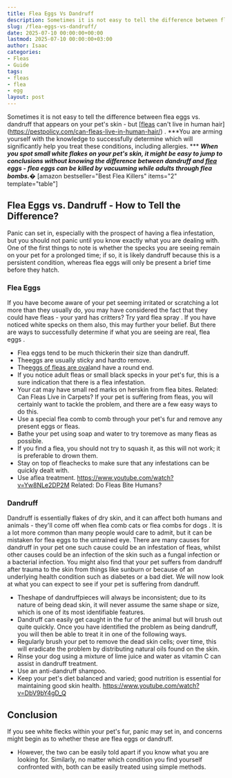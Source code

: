 ```yaml
---
title: Flea Eggs Vs Dandruff
description: Sometimes it is not easy to tell the difference between flea eggs vs. dandruff that appears on your pet's skin - but fleas can't live in human...
slug: /flea-eggs-vs-dandruff/
date: 2025-07-10 00:00:00+00:00
lastmod: 2025-07-10 00:00:00+03:00
author: Isaac
categories:
- Fleas
- Guide
tags:
- fleas
- flea
- egg
layout: post
---
```

Sometimes it is not easy to tell the difference between flea eggs vs. dandruff that appears on your pet's skin - but
[[fleas](https://pestpolicy.com/how-long-do-flea-eggs-take-to-hatch/) can't live in human hair](https://pestpolicy.com/can-fleas-live-in-human-hair/)
.
***You are arming yourself with the knowledge to successfully determine which will significantly help you treat these conditions, including allergies. ***
***When you spot small white flakes on your pet's skin, it might be easy to jump to conclusions without knowing the difference between dandruff and [flea](https://pestpolicy.com/what-do-flea-eggs-look-like/) eggs - flea eggs can be killed by vacuuming while adults through flea bombs.�***
[amazon bestseller="Best Flea Killers" items="2" template="table"]
## Flea Eggs vs. Dandruff - How to Tell the Difference?
Panic can set in, especially with the prospect of having a flea infestation, but you should not panic until you know exactly what you are dealing with.
One of the first things to note is whether the specks you are seeing remain on your pet for a prolonged time; if so, it is likely dandruff because this is a persistent condition, whereas flea eggs will only be present a brief time before they hatch.
### Flea Eggs
If you have become aware of your pet seeming irritated or scratching a lot more than they usually do, you may have considered the fact that they could have fleas - your yard has critters? Try
yard flea spray
.
If you have noticed white specks on them also, this may further your belief. But there are ways to successfully determine if what you are seeing are real,
flea eggs
.
- Flea eggs tend to be much thickerin their size than dandruff.
- Theeggs are usually sticky and hardto remove.
- The[eggs of fleas are oval](https://pestpolicy.com/what-do-flea-eggs-look-like/)and have a round end.
- If you notice adult fleas or small black specks in your pet's fur, this is a sure indication that there is a flea infestation.
- Your cat may have small red marks on herskin from flea bites.
Related:
Can Fleas Live in Carpets?
If your pet is suffering from fleas, you will certainly want to tackle the problem, and there are a few easy ways to do this.
- Use a special flea comb to comb through your pet's fur and remove any present eggs or fleas.
- Bathe your pet using soap and water to try toremove as many fleas as possible.
- If you find a flea, you should not try to squash it, as this will not work; it is preferable to drown them.
- Stay on top of fleachecks to make sure that any infestations can be quickly dealt with.
- Use aflea treatment.
https://www.youtube.com/watch?v=Yw8NLe2DP2M
Related:
Do Fleas Bite Humans?
### Dandruff
Dandruff is essentially flakes of dry skin, and it can affect both humans and animals - they'll come off when
flea comb cats
or
flea combs for dogs
. It is a lot more common than many people would care to admit, but it can be mistaken for flea eggs to the untrained eye.
There are many causes for dandruff in your pet one such cause could be an infestation of fleas, whilst other causes could be an infection of the skin such as a fungal infection or a bacterial infection.
You might also find that your pet suffers from dandruff after trauma to the skin from things like sunburn or because of an underlying health condition such as diabetes or a bad diet.
We will now look at what you can expect to see if your pet is suffering from dandruff.
- Theshape of dandruffpieces will always be inconsistent; due to its nature of being dead skin, it will never assume the same shape or size, which is one of its most identifiable features.
- Dandruff can easily get caught in the fur of the animal but will brush out quite quickly.
Once you have identified the problem as being dandruff, you will then be able to treat it in one of the following ways.
- Regularly brush your pet to remove the dead skin cells; over time, this will eradicate the problem by distributing natural oils found on the skin.
- Rinse your dog using a mixture of lime juice and water as vitamin C can assist in dandruff treatment.
- Use an anti-dandruff shampoo.
- Keep your pet's diet balanced and varied; good nutrition is essential for maintaining good skin health.
https://www.youtube.com/watch?v=DbV9bY4gD_Q
## Conclusion
If you see white flecks within your pet's fur, panic may set in, and concerns might begin as to whether these are flea eggs or dandruff.
- However, the two can be easily told apart if you know what you are looking for.
Similarly, no matter which condition you find yourself confronted with, both can be easily treated using simple methods.